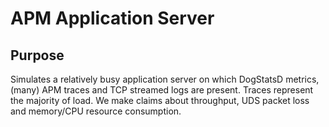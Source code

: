# APM Application Server

## Purpose

Simulates a relatively busy application server on which DogStatsD metrics,
(many) APM traces and TCP streamed logs are present. Traces represent the
majority of load. We make claims about throughput, UDS packet loss and
memory/CPU resource consumption.
